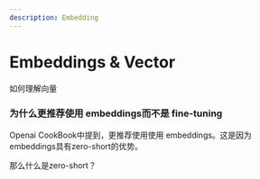 ```yaml
---
description: Embedding
---
```


# Embeddings & Vector

如何理解向量

### 为什么更推荐使用 embeddings而不是 fine-tuning

Openai CookBook中提到，更推荐使用使用 embeddings。这是因为embeddings具有zero-short的优势。

那么什么是zero-short？


